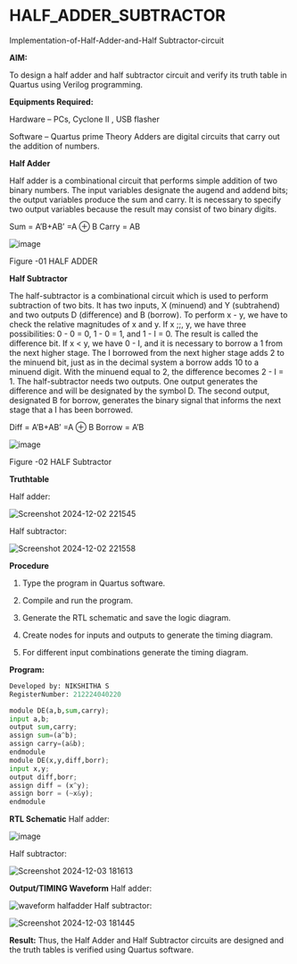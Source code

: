 # HALF_ADDER_SUBTRACTOR

Implementation-of-Half-Adder-and-Half Subtractor-circuit

**AIM:**

To design a half adder and half subtractor circuit and verify its truth table in Quartus using Verilog programming.

**Equipments Required:**

Hardware – PCs, Cyclone II , USB flasher 

Software – Quartus prime Theory Adders are digital circuits that carry out the addition of numbers.

**Half Adder**

Half adder is a combinational circuit that performs simple addition of two binary numbers. The input variables designate the augend and addend bits; the output variables produce the sum and carry. It is necessary to specify two output variables because the result may consist of two binary digits.

Sum = A’B+AB’ =A ⊕ B Carry = AB

![image](https://github.com/naavaneetha/HALF_ADDER_SUBTRACTOR/assets/154305477/bd4a0b2c-cdbc-4184-ab08-81578f121e1f)

Figure -01 HALF ADDER

**Half Subtractor**

The half-subtractor is a combinational circuit which is used to perform subtraction of two bits. It has two inputs, X (minuend) and Y (subtrahend) and two outputs D (difference) and B (borrow). To perform x - y, we have to check the relative magnitudes of x and y. If x ;;, y, we have three possibilities: 0 - 0 = 0, 1 - 0 = 1, and 1 - I = 0. The result is called the difference bit. If x < y, we have 0 - I, and it is necessary to borrow a 1 from the next higher stage. The I borrowed from the next higher stage adds 2 to the minuend bit, just as in the decimal system a borrow adds 10 to a minuend digit. With the minuend equal to 2, the difference becomes 2 - I = 1. The half-subtractor needs two outputs. One output generates the difference and will be designated by the symbol D. The second output, designated B for borrow, generates the binary signal that informs the next stage that a I has been borrowed. 

Diff = A’B+AB’ =A ⊕ B
Borrow = A’B

 ![image](https://github.com/naavaneetha/HALF_ADDER_SUBTRACTOR/assets/154305477/d76b099c-513f-4e7c-843a-e2fd028a531a)

Figure -02 HALF Subtractor

**Truthtable**

Half adder:

![Screenshot 2024-12-02 221545](https://github.com/user-attachments/assets/37372018-efad-4dd7-a437-927bfee50cdb)

Half subtractor:

![Screenshot 2024-12-02 221558](https://github.com/user-attachments/assets/82e07c7a-6002-4bd7-b470-1a6ede2ee3a3)

**Procedure**

1.	Type the program in Quartus software.

2.	Compile and run the program.

3.	Generate the RTL schematic and save the logic diagram.

4.	Create nodes for inputs and outputs to generate the timing diagram.

5.	For different input combinations generate the timing diagram.


**Program:**
```python
Developed by: NIKSHITHA S
RegisterNumber: 212224040220
```
```python
module DE(a,b,sum,carry);
input a,b;
output sum,carry;
assign sum=(a^b);
assign carry=(a&b);
endmodule
module DE(x,y,diff,borr);
input x,y;
output diff,borr;
assign diff = (x^y);
assign borr = (~x&y);
endmodule
```
**RTL Schematic**
Half adder:

![image](https://github.com/user-attachments/assets/cb56901f-2cd3-4d6b-b742-9820425877c0)

Half subtractor:

![Screenshot 2024-12-03 181613](https://github.com/user-attachments/assets/18dcede4-a284-41c8-88ce-f1614e429d88)

**Output/TIMING Waveform**
Half adder:

![waveform halfadder](https://github.com/user-attachments/assets/b772117e-589b-4842-b9b3-2abe5951258e)
Half subtractor:

![Screenshot 2024-12-03 181445](https://github.com/user-attachments/assets/71921952-f77b-465f-91fe-a12508232fd1)

**Result:**
Thus, the Half Adder and Half Subtractor circuits are designed and the truth tables is verified using
 Quartus software.
